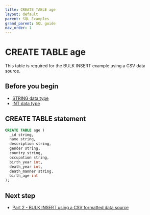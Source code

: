 ```yaml
---
title: CREATE TABLE age
layout: default
parent: SQL Examples
grand_parent: SQL guide
nav_order: 1
---
```


# CREATE TABLE age

This table is required for the BULK INSERT example using a CSV data source.

## Before you begin

* [STRING data type](/docs/sql-guide/data-types/data-type-string)
* [INT data type](/docs/sql-guide/data-types/data-type-int)

## CREATE TABLE statement

```sql
CREATE TABLE age (
  _id string,
  name string,
  description string,
  gender string,
  country string,
  occupation string,
  birth_year int,
  death_year int,
  death_manner string,
  birth_age int
);
```

## Next step

* [Part 2 - BULK INSERT using a CSV formatted data source](/docs/sql-guide/examples/insert-bulk-csv/sql-eg-insert-bulk-csv)
